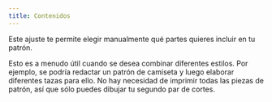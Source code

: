 ```yaml
---
title: Contenidos
---
```


Este ajuste te permite elegir manualmente qué partes quieres incluir en tu patrón.

Esto es a menudo útil cuando se desea combinar diferentes estilos. Por ejemplo, se podría redactar un patrón de camiseta y luego elaborar diferentes tazas para ello. No hay necesidad de imprimir todas las piezas de patrón, así que sólo puedes dibujar tu segundo par de cortes.
